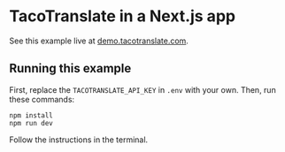 # TacoTranslate in a Next.js app

See this example live at [demo.tacotranslate.com](https://demo.tacotranslate.com).

## Running this example

First, replace the `TACOTRANSLATE_API_KEY` in `.env` with your own. Then, run these commands:

```
npm install
npm run dev
```

Follow the instructions in the terminal.
